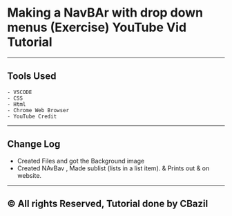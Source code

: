 # Making a NavBAr with drop down menus (Exercise) YouTube Vid Tutorial
---
## Tools Used
    - VSCODE
    - CSS
    - Html
    - Chrome Web Browser
    - YouTube Credit
---
## Change Log
- Created Files and got the Background image
- Created NAvBav , Made sublist (lists in a list item). &amp; Prints out & on website.
---
## &copy; All rights Reserved,  Tutorial done by CBazil